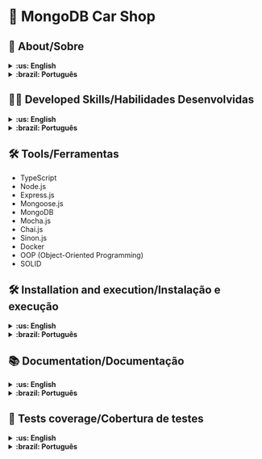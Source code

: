 # :red_car: MongoDB Car Shop

## :page_with_curl: About/Sobre

<details>
  <summary markdown="span"><strong>:us: English</strong></summary><br />

MongoDB, Node.js, Express.js, TypeScript, OOP (Object-Oriented Programming) and SOLID project developed by [Gustavo da Silva](https://www.linkedin.com/in/gustavocdn/) at the end of Unit 30 of Trybe's Web Development course. I was approved with 100% of the mandatory and optional requirements met.

We had to develop a RESTful API for a Car shop using OOP (Object-Oriented Programming) and SOLID principles with a MongoDB database. We also had to implement unit tests.
<br />

</details>

<details>
  <summary markdown="span"><strong>:brazil: Português</strong></summary><br />

Projeto de MongoDB, Node.js, Express.js, TypeScript, POO (Programação Orientada a Objetos) e SOLID desenvolvido por [Gustavo da Silva](https://www.linkedin.com/in/gustavocdn/) ao final do Bloco 30 do curso de Desenvolvimento Web da Trybe. Fui aprovado com 100% dos requisitos obrigatórios e opcionais atingidos.

Tivemos que desenvolver uma API RESTful para uma loja de veículos utilizando POO (Programação Orientada a Objetos) e princípios de SOLID com um banco de dados MongoDB. Também tivemos que implementar testes unitários.
<br />

</details>

## :man_technologist: Developed Skills/Habilidades Desenvolvidas

<details>
  <summary markdown="span"><strong>:us: English</strong></summary><br />

- Create classes
- Define types and interfaces
- Use OOP concepts such as Abstraction, Encapsulation, Inheritance, Composition and Polymorfism
- Use SOLID principles, such as Single Responsability, Open/Closed, Dependency Inversion, Substitution (Liskov) and Interface Segregation
- Develop a Express.js application with TypeScript
- Use a MongoDB database
- Use Mongoose.js with TypeScript
- Create a RESTful API
- Implement unit tests
  <br />

</details>

<details>
  <summary markdown="span"><strong>:brazil: Português</strong></summary><br />

- Criar classes
- Definir types e interfaces
- Utilizar conceitos de POO como: Abstração, Encapsulamento, Herança, Composição e Polimorfismo
- Utilizar princípios de SOLID como: Responsabilidade Única, Aberto/Fechado, Inversão de dependência, Substituição de Liskov e Segragação de Interfaces
- Desenvolver uma aplicação Express.js com TypeScript
- Utilizar um banco de dados MongoDB
- Utilizar o Mongoose.js com TypeScript
- Criar uma API RESTful
- Implementar testes unitários
  <br />

</details>

## :hammer_and_wrench: Tools/Ferramentas

- TypeScript
- Node.js
- Express.js
- Mongoose.js
- MongoDB
- Mocha.js
- Chai.js
- Sinon.js
- Docker
- OOP (Object-Oriented Programming)
- SOLID

## :hammer_and_wrench: Installation and execution/Instalação e execução

<details>
  <summary markdown="span"><strong>:us: English</strong></summary><br />

To run this application you need to have **Git**, **Docker** and **Docker Compose** installed on your machine. Docker Compose needs to be at **1.29** version or superior.

### 1 - Clone the repository and enter the application folder

```sh
git clone git@github.com:raphaelalmeidamartins/mongodb-car-shop.git && cd mongodb-car-shop
```

### 2 - Run the containers by running the command below in the application folder

```sh
docker-compose up -d --buid
```

### 3 - Access the documentation and make requests to the server running on the port 3001

Access the route <http://localhost:3001/docs> to see documentation and try the API. If you prefer, you can use a HTTP requests client of your choice (Insomnia, Thunder Client, etc) to make requests.

<br />
</details>

<details>
  <summary markdown="span"><strong>:brazil: Português</strong></summary><br />

Para rodar está aplicação é necessário ter **Git**, **Docker** e o **Docker Compose** instalados no seu computador. O Docker Compose precisa estar na versão **1.29** ou superior.

### 1 - Clone o repositório e entre na pasta da aplicação

```sh
git clone git@github.com:GusttavoCDN/mongo-car-shop-api.git && cd mongo-car-shop-api
```

### 2 - Rode os containers executando o comando abaixo na pasta raiz da aplicação

```sh
docker-compose up -d
```

### 3 - Acesse a documentação e faça requisições para o servidor aberto na porta 3001

Acesse a rota <http://localhost:3001/docs> para acessar a documentação e testar a API. Se preferir, utilize um cliente de requisições HTTP de sua preferência (Insomnia, Thunder Client, etc) para fazer as requisições.
<br />

</details>

## :books: Documentation/Documentação

<details>
  <summary markdown="span"><strong>:us: English</strong></summary><br />

With the application running, enter the <http://localhost:3001/docs> route on your browser to see documentation.
<br />

</details>

<details>
  <summary markdown="span"><strong>:brazil: Português</strong></summary><br />

Com a aplicação em execução, acesse a rota <http://localhost:3001/docs> no navegador para ver a documentação.
<br />

</details>

## :test_tube: Tests coverage/Cobertura de testes

<details>
  <summary markdown="span"><strong>:us: English</strong></summary><br />

Run the following command in the root directory of the project to check the tests coverage:

```sh
npm run test:coverage
```

<!-- ![Tests coverage](./test-coverage.png) -->
<br />

</details>

<details>
  <summary markdown="span"><strong>:brazil: Português</strong></summary><br />

Execute o comando abaixo no diretório raiz do projeto para verificar a cobertura de testes.

```sh
npm run test:coverage
```

<!-- ![Cobertura dos testes](./test-coverage.png) -->
<br />

</details>

<!-- ## :trophy: Grade/Nota

![My grade of the project - Minha nota no projeto](./nota.png) -->
